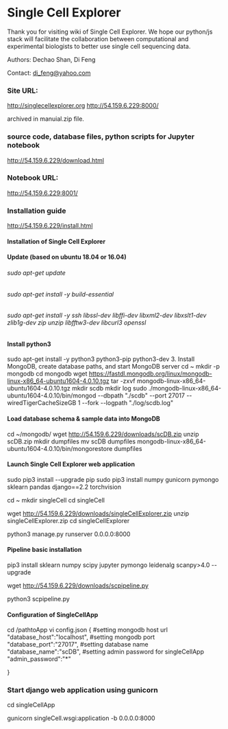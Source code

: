 # Single Cell Explorer 
Thank you for visiting wiki of Single Cell Explorer. We hope our python/js stack will facilitate the collaboration between computational and experimental biologists to better use single cell sequencing data. 

Authors: Dechao Shan, Di Feng

Contact: di_feng@yahoo.com

### Site URL: 
http://singlecellexplorer.org
http://54.159.6.229:8000/

archived in manuial.zip file.

### source code, database files, python scripts for Jupyter notebook
http://54.159.6.229/download.html

### Notebook URL: 
http://54.159.6.229:8001/

### Installation guide 
http://54.159.6.229/install.html

#### Installation of Single Cell Explorer
#### Update (based on ubuntu 18.04 or 16.04)

###### sudo apt-get update
###### sudo apt-get install -y build-essential
###### sudo apt-get install -y ssh libssl-dev libffi-dev libxml2-dev libxslt1-dev zlib1g-dev zip unzip libfftw3-dev libcurl3 openssl

#### Install python3
sudo apt-get install -y python3 python3-pip python3-dev
3. Install MongoDB, create database paths, and start MongoDB server
cd ~
mkdir -p mongodb
cd mongodb
wget https://fastdl.mongodb.org/linux/mongodb-linux-x86_64-ubuntu1604-4.0.10.tgz
tar -zxvf mongodb-linux-x86_64-ubuntu1604-4.0.10.tgz
mkdir scdb
mkdir log
sudo ./mongodb-linux-x86_64-ubuntu1604-4.0.10/bin/mongod --dbpath "./scdb" --port 27017 --wiredTigerCacheSizeGB 1 --fork --logpath "./log/scdb.log"

#### Load database schema & sample data into MongoDB
cd ~/mongodb/
wget http://54.159.6.229/downloads/scDB.zip
unzip scDB.zip
mkdir dumpfiles
mv scDB dumpfiles
mongodb-linux-x86_64-ubuntu1604-4.0.10/bin/mongorestore dumpfiles

#### Launch Single Cell Explorer web application

sudo pip3 install --upgrade pip
sudo pip3 install numpy gunicorn pymongo sklearn pandas django==2.2 torchvision 

cd ~
mkdir singleCell
cd singleCell

wget http://54.159.6.229/downloads/singleCellExplorer.zip
unzip singleCellExplorer.zip
cd singleCellExplorer

python3 manage.py runserver 0.0.0.0:8000
    
#### Pipeline basic installation

pip3 install sklearn numpy scipy jupyter pymongo leidenalg scanpy>4.0 --upgrade

wget http://54.159.6.229/downloads/scpipeline.py

python3 scpipeline.py

#### Configuration of SingleCellApp

cd /pathtoApp
vi config.json
{ 
  #setting mongodb host url
  "database_host":"localhost",
  #setting mongodb port
  "database_port":"27017",
  #setting database name
  "database_name":"scDB",
  #setting admin password for singleCellApp
  "admin_password":"*"

}




### Start django web application using gunicorn

cd singleCellApp

gunicorn singleCell.wsgi:application -b 0.0.0.0:8000

